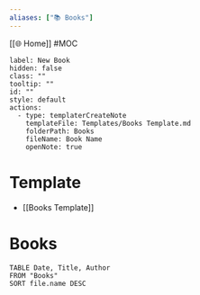 ```yaml
---
aliases: ["📚 Books"]
---
```

[[🌐 Home]] #MOC

```meta-bind-button
label: New Book
hidden: false
class: ""
tooltip: ""
id: ""
style: default
actions:
  - type: templaterCreateNote
    templateFile: Templates/Books Template.md
    folderPath: Books
    fileName: Book Name
    openNote: true

```

# Template
- [[Books Template]]

# Books
```dataview
TABLE Date, Title, Author
FROM "Books"
SORT file.name DESC
```
